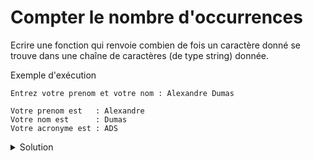 # Compter le nombre d'occurrences
Ecrire une fonction qui renvoie combien de fois un caractère donné se trouve dans une chaîne de caractères (de type string) donnée.

Exemple d'exécution
~~~
Entrez votre prenom et votre nom : Alexandre Dumas

Votre prenom est   : Alexandre
Votre nom est      : Dumas
Votre acronyme est : ADS
~~~

<details>
<summary>Solution</summary>

~~~cpp
#include <iostream>
#include <string>
using namespace std;

size_t nb_occ(string_view str, char c) {
   size_t resultat = 0,
          pos = 0;
   while ( (pos = str.find(c, pos)) != string::npos ) {
      ++resultat;
      ++pos;
   } 
   return resultat; 
}


int main() {

    string str;
    char c;

    cout << "Entrez une chaine de caractères : \n";
    getline(cin, str);
    
    cout << "Entrez le caractère à compter : \n";
    cin >> c;

    cout << "Le nombre d'occurences du caractère " 
         << "'" << c << "'" 
         << " dans la chaine \"" << str << "\" = "
         << nb_occ(str, c) << "\n";  

    return EXIT_SUCCESS;
}
~~~



</details>